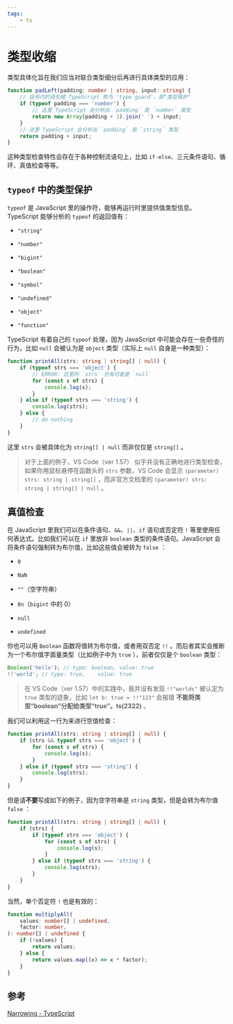 ```yaml
---
tags:
    - ts
---
```


# 类型收缩

类型具体化旨在我们应当对联合类型细分后再进行具体类型的应用：

```ts
function padLeft(padding: number | string, input: string) {
    // 括号内的语句被 TypeScript 称为 'type guard'，即"类型保护"
    if (typeof padding === 'number') {
        // 这里 TypeScript 会分析出 `padding` 是 `number` 类型
        return new Array(padding + 1).join(' ') + input;
    }
    // 这里 TypeScript 会分析出 `padding` 是 `string` 类型
    return padding + input;
}
```

这种类型检查特性会存在于各种控制流语句上，比如 `if-else`、三元条件语句、循环、真值检查等等。

## `typeof` 中的类型保护

`typeof` 是 JavaScript 里的操作符，能够再运行时里提供值类型信息。TypeScript 能够分析的 `typeof` 的返回值有：

-   `"string"`

-   `"number"`

-   `"bigint"`

-   `"boolean"`

-   `"symbol"`

-   `"undefined"`

-   `"object"`

-   `"function"`

TypeScript 有着自己的 `typeof` 处理，因为 JavaScript 中可能会存在一些奇怪的行为，比如 `null` 会被认为是 `object` 类型（实际上 `null` 自身是一种类型）：

```ts
function printAll(strs: string | string[] | null) {
    if (typeof strs === 'object') {
        // ERROR: 这里的 `strs` 也有可能是 `null`
        for (const s of strs) {
            console.log(s);
        }
    } else if (typeof strs === 'string') {
        console.log(strs);
    } else {
        // do nothing
    }
}
```

这里 `strs` 会被具体化为 `string[] | null` 而非仅仅是 `string[]` 。

> 对于上面的例子，VS Code（ver 1.57） 似乎并没有正确地进行类型检查，如果你用鼠标悬停在函数头的 `strs` 参数，VS Code 会显示 `(parameter) strs: string | string[]` ，而非官方文档里的 `(parameter) strs: string | string[] | null` 。

## 真值检查

在 JavaScript 里我们可以在条件语句、`&&`、`||`、`if` 语句或否定符 `!` 等里使用任何表达式。比如我们可以在 `if` 里放非 `boolean` 类型的条件语句。JavaScript 会将条件语句强制转为布尔值，比如这些值会被转为 `false` ：

-   `0`

-   `NaN`

-   `""`（空字符串）

-   `0n`（`bigint` 中的 0）

-   `null`

-   `undefined`

你也可以用 `Boolean` 函数将值转为布尔值，或者用双否定 `!!` 。而后者其实会推断为一个布尔值字面量类型（比如例子中为 `true` ），前者仅仅是个 `boolean` 类型：

```ts
Boolean('hello'); // type: boolean, value: true
!!'world'; // type: true,    value: true
```

> 在 VS Code（ver 1.57）中的实践中，我并没有发现 `!!"worlds"` 被认定为 `true` 类型的迹象，比如 `let b: true = !!"123"` 会报错 **不能将类型“boolean”分配给类型“true”。ts(2322)** 。

我们可以利用这一行为来进行空值检查：

```ts {2}
function printAll(strs: string | string[] | null) {
    if (strs && typeof strs === 'object') {
        for (const s of strs) {
            console.log(s);
        }
    } else if (typeof strs === 'string') {
        console.log(strs);
    }
}
```

但是请**不要**写成如下的例子，因为空字符串是 `string` 类型，但是会转为布尔值 `false` ：

```ts {2}
function printAll(strs: string | string[] | null) {
    if (strs) {
        if (typeof strs === 'object') {
            for (const s of strs) {
                console.log(s);
            }
        } else if (typeof strs === 'string') {
            console.log(strs);
        }
    }
}
```

当然，单个否定符 `!` 也是有效的：

```ts
function multiplyAll(
    values: number[] | undefined,
    factor: number,
): number[] | undefined {
    if (!values) {
        return values;
    } else {
        return values.map((x) => x * factor);
    }
}
```

## 参考

[Narrowing - TypeScript](https://www.typescriptlang.org/docs/handbook/2/narrowing.html)
